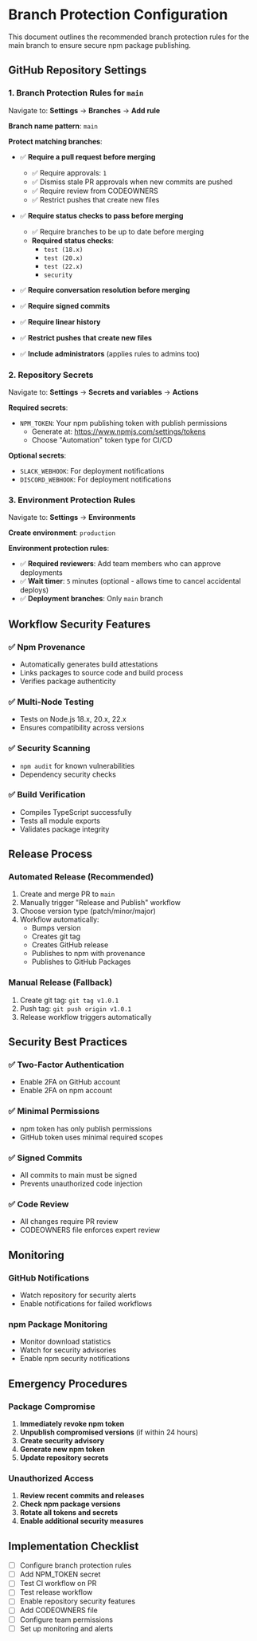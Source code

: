 # Branch Protection Configuration

This document outlines the recommended branch protection rules for the main branch to ensure secure npm package publishing.

## GitHub Repository Settings

### 1. Branch Protection Rules for `main`

Navigate to: **Settings** → **Branches** → **Add rule**

**Branch name pattern**: `main`

**Protect matching branches**:
- ✅ **Require a pull request before merging**
  - ✅ Require approvals: `1`
  - ✅ Dismiss stale PR approvals when new commits are pushed
  - ✅ Require review from CODEOWNERS
  - ✅ Restrict pushes that create new files

- ✅ **Require status checks to pass before merging**
  - ✅ Require branches to be up to date before merging
  - **Required status checks**:
    - `test (18.x)`
    - `test (20.x)` 
    - `test (22.x)`
    - `security`

- ✅ **Require conversation resolution before merging**

- ✅ **Require signed commits**

- ✅ **Require linear history**

- ✅ **Restrict pushes that create new files**

- ✅ **Include administrators** (applies rules to admins too)

### 2. Repository Secrets

Navigate to: **Settings** → **Secrets and variables** → **Actions**

**Required secrets**:
- `NPM_TOKEN`: Your npm publishing token with publish permissions
  - Generate at: https://www.npmjs.com/settings/tokens
  - Choose "Automation" token type for CI/CD

**Optional secrets**:
- `SLACK_WEBHOOK`: For deployment notifications
- `DISCORD_WEBHOOK`: For deployment notifications

### 3. Environment Protection Rules

Navigate to: **Settings** → **Environments**

**Create environment**: `production`

**Environment protection rules**:
- ✅ **Required reviewers**: Add team members who can approve deployments
- ✅ **Wait timer**: `5` minutes (optional - allows time to cancel accidental deploys)
- ✅ **Deployment branches**: Only `main` branch

## Workflow Security Features

### ✅ **Npm Provenance**
- Automatically generates build attestations
- Links packages to source code and build process
- Verifies package authenticity

### ✅ **Multi-Node Testing**
- Tests on Node.js 18.x, 20.x, 22.x
- Ensures compatibility across versions

### ✅ **Security Scanning**
- `npm audit` for known vulnerabilities
- Dependency security checks

### ✅ **Build Verification**
- Compiles TypeScript successfully
- Tests all module exports
- Validates package integrity

## Release Process

### Automated Release (Recommended)
1. Create and merge PR to `main`
2. Manually trigger "Release and Publish" workflow
3. Choose version type (patch/minor/major)
4. Workflow automatically:
   - Bumps version
   - Creates git tag
   - Creates GitHub release
   - Publishes to npm with provenance
   - Publishes to GitHub Packages

### Manual Release (Fallback)
1. Create git tag: `git tag v1.0.1`
2. Push tag: `git push origin v1.0.1`
3. Release workflow triggers automatically

## Security Best Practices

### ✅ **Two-Factor Authentication**
- Enable 2FA on GitHub account
- Enable 2FA on npm account

### ✅ **Minimal Permissions**
- npm token has only publish permissions
- GitHub token uses minimal required scopes

### ✅ **Signed Commits**
- All commits to main must be signed
- Prevents unauthorized code injection

### ✅ **Code Review**
- All changes require PR review
- CODEOWNERS file enforces expert review

## Monitoring

### GitHub Notifications
- Watch repository for security alerts
- Enable notifications for failed workflows

### npm Package Monitoring
- Monitor download statistics
- Watch for security advisories
- Enable npm security notifications

## Emergency Procedures

### Package Compromise
1. **Immediately revoke npm token**
2. **Unpublish compromised versions** (if within 24 hours)
3. **Create security advisory**
4. **Generate new npm token**
5. **Update repository secrets**

### Unauthorized Access
1. **Review recent commits and releases**
2. **Check npm package versions**
3. **Rotate all tokens and secrets**
4. **Enable additional security measures**

## Implementation Checklist

- [ ] Configure branch protection rules
- [ ] Add NPM_TOKEN secret
- [ ] Test CI workflow on PR
- [ ] Test release workflow
- [ ] Enable repository security features
- [ ] Add CODEOWNERS file
- [ ] Configure team permissions
- [ ] Set up monitoring and alerts